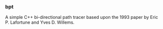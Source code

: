 ### bpt

A simple C++ bi-directional path tracer based upon the 1993 paper by Eric P. Lafortune and Yves D. Willems.
